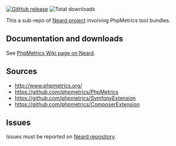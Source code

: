 [![GitHub release](https://img.shields.io/github/release/crazy-max/neard-tool-phpmetrics.svg?style=flat-square)](https://github.com/crazy-max/neard-tool-phpmetrics/releases/latest)
![Total downloads](https://img.shields.io/github/downloads/crazy-max/neard-tool-phpmetrics/total.svg?style=flat-square)

This a sub-repo of [Neard project](https://github.com/crazy-max/neard) involving PhpMetrics tool bundles.

## Documentation and downloads

See [PhpMetrics Wiki page on Neard](https://github.com/crazy-max/neard/wiki/toolPhpMetrics).

## Sources

* http://www.phpmetrics.org/
* https://github.com/phpmetrics/PhpMetrics
* https://github.com/phpmetrics/SymfonyExtension
* https://github.com/phpmetrics/ComposerExtension

## Issues

Issues must be reported on [Neard repository](https://github.com/crazy-max/neard/issues).

